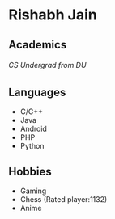 # Rishabh Jain

## Academics

###### CS Undergrad from DU

## Languages

* C/C++
* Java
* Android
* PHP
* Python

## Hobbies

* Gaming
* Chess (Rated player:1132)
* Anime

